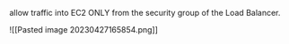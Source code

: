 allow traffic into EC2 ONLY from the security group of the Load Balancer.

![[Pasted image 20230427165854.png]]